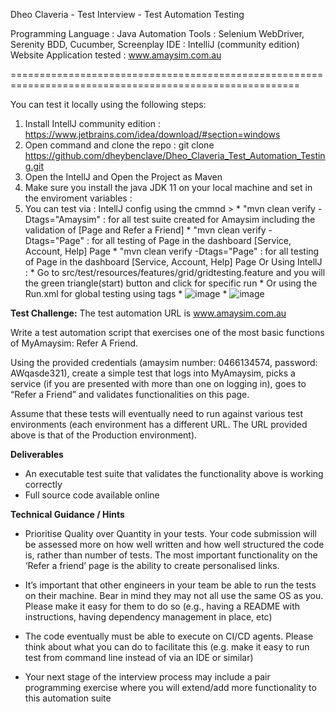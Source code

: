 Dheo Claveria - Test Interview - Test Automation Testing

Programming Language       : Java
Automation Tools           : Selenium WebDriver, Serenity BDD, Cucumber, Screenplay
IDE                        : IntelliJ (community edition)
Website Application tested : www.amaysim.com.au

========================================================================================================

You can test it locally using the following steps:

1. Install IntellJ community edition              : https://www.jetbrains.com/idea/download/#section=windows
2. Open command and clone the repo                : git clone https://github.com/dheybenclave/Dheo_Claveria_Test_Automation_Testing.git
3. Open the IntellJ and Open the Project as Maven
4. Make sure you install the java JDK 11 on your local machine and set in the enviroment variables : 
5. You can test via :
        IntellJ config 
        using the cmmnd > 
              * "mvn clean verify -Dtags="Amaysim" : for all test suite created for Amaysim including the validation of [Page and Refer a Friend]
              * "mvn clean verify -Dtags="Page"    : for all testing of Page in the dashboard [Service, Account, Help] Page 
              * "mvn clean verify -Dtags="Page"    : for all testing of Page in the dashboard [Service, Account, Help] Page 
         Or Using IntellJ : 
              * Go to src/test/resources/features/grid/gridtesting.feature and you will the green triangle(start) button and click for specific run
              * Or using the Run.xml for global testing using tags
                  * ![image](https://github.com/dheybenclave/Dheo_Claveria_Test_Automation_Testing/assets/24590531/7afb9074-4db6-4c5e-b6a5-796d4d33624d)
                  * ![image](https://github.com/dheybenclave/Dheo_Claveria_Test_Automation_Testing/assets/24590531/0d13caf5-0e75-4b4c-8392-81ac40ebf7ac)



**Test Challenge:**
The test automation URL is www.amaysim.com.au

Write a test automation script that exercises one of the most basic functions of MyAmaysim:
Refer A Friend.

Using the provided credentials (amaysim number: 0466134574, password: AWqasde321),
create a simple test that logs into MyAmaysim, picks a service (if you are presented with more
than one on logging in), goes to “Refer a Friend” and validates functionalities on this page.

Assume that these tests will eventually need to run against various test environments (each
environment has a different URL. The URL provided above is that of the Production
environment).

**Deliverables**
* An executable test suite that validates the functionality above is working correctly
* Full source code available online

**Technical Guidance / Hints**

* Prioritise Quality over Quantity in your tests. Your code submission will be assessed
more on how well written and how well structured the code is, rather than number of
tests. The most important functionality on the ‘Refer a friend’ page is the ability to
create personalised links.

* It’s important that other engineers in your team be able to run the tests on their
machine. Bear in mind they may not all use the same OS as you. Please make it easy
for them to do so (e.g., having a README with instructions, having dependency
management in place, etc)

* The code eventually must be able to execute on CI/CD agents. Please think about what
you can do to facilitate this (e.g. make it easy to run test from command line instead
of via an IDE or similar)

* Your next stage of the interview process may include a pair programming exercise
where you will extend/add more functionality to this automation suite

   
   
